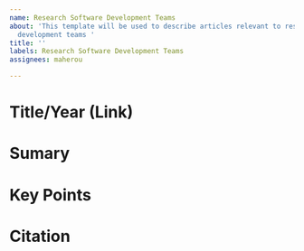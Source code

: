 ```yaml
---
name: Research Software Development Teams
about: 'This template will be used to describe articles relevant to research software
  development teams '
title: ''
labels: Research Software Development Teams
assignees: maherou

---
```


# Title/Year (Link)

# Sumary 

# Key Points

# Citation
